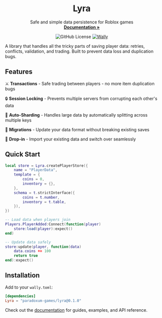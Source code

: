 <p align="center">
  <h1 align="center">Lyra</h1>
  <p align="center">
    Safe and simple data persistence for Roblox games
    <br />
    <a href="https://github.com/paradoxum-games/lyra/tree/main/docs"><strong>Documentation »</strong></a>
  </p>
</p>

<div align="center">

![GitHub License](https://img.shields.io/github/license/paradoxum-games/lyra?style=for-the-badge)
[![Wally](https://img.shields.io/badge/Wally-Package-orange?style=for-the-badge)](https://wally.run/package/paradoxum-games/lyra)

</div>

A library that handles all the tricky parts of saving player data: retries, conflicts, validation, and trading. Built to prevent data loss and duplication bugs.

## Features

⚔️ **Transactions** - Safe trading between players - no more item duplication bugs

🔒 **Session Locking** - Prevents multiple servers from corrupting each other's data

💎 **Auto-Sharding** - Handles large data by automatically splitting across multiple keys

🦋 **Migrations** - Update your data format without breaking existing saves

🔄 **Drop-in** - Import your existing data and switch over seamlessly

## Quick Start

```lua
local store = Lyra.createPlayerStore({
    name = "PlayerData",
    template = {
        coins = 0,
        inventory = {},
    },
    schema = t.strictInterface({
        coins = t.number,
        inventory = t.table,
    }),
})

-- Load data when players join
Players.PlayerAdded:Connect(function(player)
    store:load(player):expect()
end)

-- Update data safely
store:update(player, function(data)
    data.coins += 100
    return true
end):expect()
```

## Installation

Add to your `wally.toml`:
```toml
[dependencies]
Lyra = "paradoxum-games/lyra@0.1.0"
```

Check out the [documentation](https://github.com/paradoxum-games/lyra/tree/main/docs) for guides, examples, and API reference.
